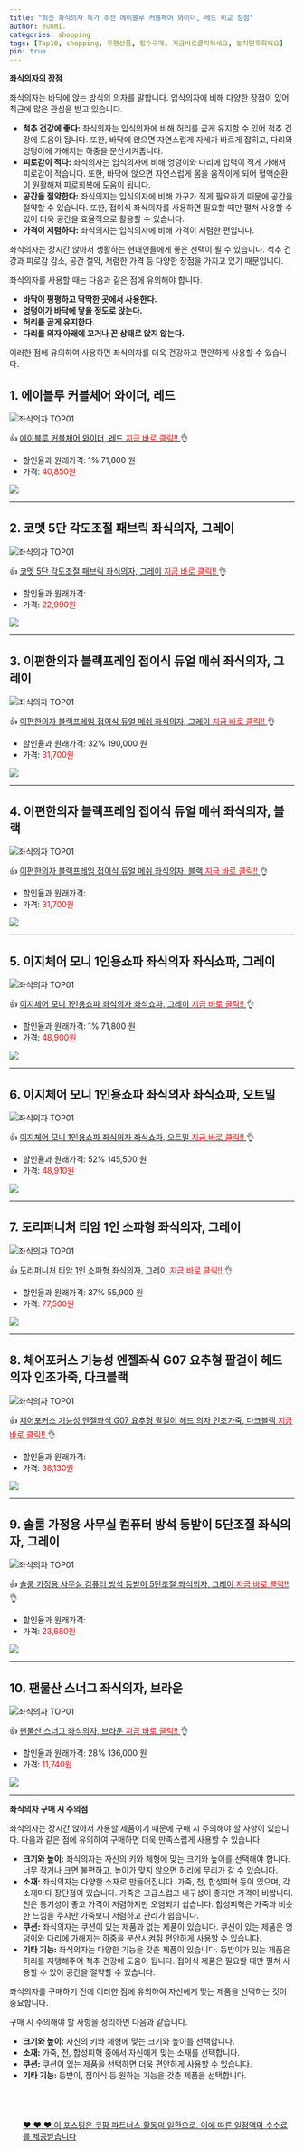 ```yaml
---
title: "최신 좌식의자 특가 추천 에이블루 커블체어 와이더, 레드 비교 장점"
author: eunmi.
categories: shopping
tags: [Top10, shopping, 유행상품, 필수구매, 지금바로클릭하세요, 놓치면후회해요]
pin: true
---
```

**좌식의자의 장점**

좌식의자는 바닥에 앉는 방식의 의자를 말합니다. 입식의자에 비해 다양한 장점이 있어 최근에 많은 관심을 받고 있습니다.

* **척추 건강에 좋다:** 좌식의자는 입식의자에 비해 허리를 곧게 유지할 수 있어 척추 건강에 도움이 됩니다. 또한, 바닥에 앉으면 자연스럽게 자세가 바르게 잡히고, 다리와 엉덩이에 가해지는 하중을 분산시켜줍니다.
* **피로감이 적다:** 좌식의자는 입식의자에 비해 엉덩이와 다리에 압력이 적게 가해져 피로감이 적습니다. 또한, 바닥에 앉으면 자연스럽게 몸을 움직이게 되어 혈액순환이 원활해져 피로회복에 도움이 됩니다.
* **공간을 절약한다:** 좌식의자는 입식의자에 비해 가구가 적게 필요하기 때문에 공간을 절약할 수 있습니다. 또한, 접이식 좌식의자를 사용하면 필요할 때만 펼쳐 사용할 수 있어 더욱 공간을 효율적으로 활용할 수 있습니다.
* **가격이 저렴하다:** 좌식의자는 입식의자에 비해 가격이 저렴한 편입니다.

좌식의자는 장시간 앉아서 생활하는 현대인들에게 좋은 선택이 될 수 있습니다. 척추 건강과 피로감 감소, 공간 절약, 저렴한 가격 등 다양한 장점을 가지고 있기 때문입니다.

좌식의자를 사용할 때는 다음과 같은 점에 유의해야 합니다.

* **바닥이 평평하고 딱딱한 곳에서 사용한다.**
* **엉덩이가 바닥에 닿을 정도로 앉는다.**
* **허리를 곧게 유지한다.**
* **다리를 의자 아래에 꼬거나 꼰 상태로 앉지 않는다.**

이러한 점에 유의하여 사용하면 좌식의자를 더욱 건강하고 편안하게 사용할 수 있습니다.

   

## 1. 에이블루 커블체어 와이더, 레드

![좌식의자 TOP01](https://thumbnail9.coupangcdn.com/thumbnails/remote/230x230ex/image/vendor_inventory/b36a/4c105fd2811a1523a354e6a43bce44ed76f16366c26dcf18feb4bd86b48d.png)


👍 [에이블루 커블체어 와이더, 레드 <font color=red> 지금 바로 클릭!! </font> ](https://link.coupang.com/re/AFFSDP?lptag=AF3617701&subid=GithubCoopas&pageKey=5617771260&traceid=V0-153&itemId=9098214300&vendorItemId=86951550590) 👌 


- 할인율과 원래가격: 1%  71,800   원
- 가격: <span style='color:red'>40,850원</span>

[![](/discount_price.png)](https://link.coupang.com/re/AFFSDP?lptag=AF3617701&subid=GithubCoopas&pageKey=5617771260&traceid=V0-153&itemId=9098214300&vendorItemId=86951550590)

---


   

## 2. 코멧 5단 각도조절 패브릭 좌식의자, 그레이

![좌식의자 TOP01](https://thumbnail8.coupangcdn.com/thumbnails/remote/230x230ex/image/retail/images/537881800080394-3a08e091-49c1-4977-a6dd-e43857e05b7c.jpg)


👍 [코멧 5단 각도조절 패브릭 좌식의자, 그레이 <font color=red> 지금 바로 클릭!! </font> ](https://link.coupang.com/re/AFFSDP?lptag=AF3617701&subid=GithubCoopas&pageKey=6908241889&traceid=V0-153&itemId=16639822845&vendorItemId=83824033698) 👌 


- 할인율과 원래가격: 
- 가격: <span style='color:red'>22,990원</span>

[![](/discount_price.png)](https://link.coupang.com/re/AFFSDP?lptag=AF3617701&subid=GithubCoopas&pageKey=6908241889&traceid=V0-153&itemId=16639822845&vendorItemId=83824033698)

---


   

## 3. 이편한의자 블랙프레임 접이식 듀얼 메쉬 좌식의자, 그레이

![좌식의자 TOP01](https://thumbnail8.coupangcdn.com/thumbnails/remote/230x230ex/image/retail/images/2018/11/08/20/8/a8cb17bb-b853-4bf9-bf3c-469246f9a7a2.jpg)


👍 [이편한의자 블랙프레임 접이식 듀얼 메쉬 좌식의자, 그레이 <font color=red> 지금 바로 클릭!! </font> ](https://link.coupang.com/re/AFFSDP?lptag=AF3617701&subid=GithubCoopas&pageKey=156363288&traceid=V0-153&itemId=450266639&vendorItemId=4115309942) 👌 


- 할인율과 원래가격: 32%  190,000   원
- 가격: <span style='color:red'>31,700원</span>

[![](/discount_price.png)](https://link.coupang.com/re/AFFSDP?lptag=AF3617701&subid=GithubCoopas&pageKey=156363288&traceid=V0-153&itemId=450266639&vendorItemId=4115309942)

---


   

## 4. 이편한의자 블랙프레임 접이식 듀얼 메쉬 좌식의자, 블랙

![좌식의자 TOP01](https://thumbnail9.coupangcdn.com/thumbnails/remote/230x230ex/image/product/image/vendoritem/2019/06/20/4115309739/a4645d55-0a88-4631-96ee-75f8204443ad.jpg)


👍 [이편한의자 블랙프레임 접이식 듀얼 메쉬 좌식의자, 블랙 <font color=red> 지금 바로 클릭!! </font> ](https://link.coupang.com/re/AFFSDP?lptag=AF3617701&subid=GithubCoopas&pageKey=156363288&traceid=V0-153&itemId=450266594&vendorItemId=4115309739) 👌 


- 할인율과 원래가격: 
- 가격: <span style='color:red'>31,700원</span>

[![](/discount_price.png)](https://link.coupang.com/re/AFFSDP?lptag=AF3617701&subid=GithubCoopas&pageKey=156363288&traceid=V0-153&itemId=450266594&vendorItemId=4115309739)

---


   

## 5. 이지체어 모니 1인용쇼파 좌식의자 좌식쇼파, 그레이

![좌식의자 TOP01](https://thumbnail8.coupangcdn.com/thumbnails/remote/230x230ex/image/vendor_inventory/d8d9/26e3611e87729c4fdaef57c5c2d62721f177c069dc37829ef98bde63490f.jpg)


👍 [이지체어 모니 1인용쇼파 좌식의자 좌식쇼파, 그레이 <font color=red> 지금 바로 클릭!! </font> ](https://link.coupang.com/re/AFFSDP?lptag=AF3617701&subid=GithubCoopas&pageKey=6713646281&traceid=V0-153&itemId=15594704084&vendorItemId=78330299012) 👌 


- 할인율과 원래가격: 1%  71,800   원
- 가격: <span style='color:red'>48,900원</span>

[![](/discount_price.png)](https://link.coupang.com/re/AFFSDP?lptag=AF3617701&subid=GithubCoopas&pageKey=6713646281&traceid=V0-153&itemId=15594704084&vendorItemId=78330299012)

---


   

## 6. 이지체어 모니 1인용쇼파 좌식의자 좌식쇼파, 오트밀

![좌식의자 TOP01](https://thumbnail9.coupangcdn.com/thumbnails/remote/230x230ex/image/vendor_inventory/17c5/3667b9d2a356f6cbfd1ca308e0a50174b1c9645fcccbc24da06b51e78e72.jpg)


👍 [이지체어 모니 1인용쇼파 좌식의자 좌식쇼파, 오트밀 <font color=red> 지금 바로 클릭!! </font> ](https://link.coupang.com/re/AFFSDP?lptag=AF3617701&subid=GithubCoopas&pageKey=6713646281&traceid=V0-153&itemId=15594704083&vendorItemId=78330299048) 👌 


- 할인율과 원래가격: 52%  145,500   원
- 가격: <span style='color:red'>48,910원</span>

[![](/discount_price.png)](https://link.coupang.com/re/AFFSDP?lptag=AF3617701&subid=GithubCoopas&pageKey=6713646281&traceid=V0-153&itemId=15594704083&vendorItemId=78330299048)

---


   

## 7. 도리퍼니처 티암 1인 소파형 좌식의자, 그레이

![좌식의자 TOP01](https://thumbnail7.coupangcdn.com/thumbnails/remote/230x230ex/image/retail/images/8990166554906118-1d117a4a-bfd0-41d8-b2da-aaac7bb19280.jpg)


👍 [도리퍼니처 티암 1인 소파형 좌식의자, 그레이 <font color=red> 지금 바로 클릭!! </font> ](https://link.coupang.com/re/AFFSDP?lptag=AF3617701&subid=GithubCoopas&pageKey=1490546931&traceid=V0-153&itemId=2558847663&vendorItemId=71866108606) 👌 


- 할인율과 원래가격: 37%  55,900   원
- 가격: <span style='color:red'>77,500원</span>

[![](/discount_price.png)](https://link.coupang.com/re/AFFSDP?lptag=AF3617701&subid=GithubCoopas&pageKey=1490546931&traceid=V0-153&itemId=2558847663&vendorItemId=71866108606)

---


   

## 8. 체어포커스 기능성 엔젤좌식 G07 요추형 팔걸이 헤드 의자 인조가죽, 다크블랙

![좌식의자 TOP01](https://thumbnail8.coupangcdn.com/thumbnails/remote/230x230ex/image/retail/images/2017/03/23/10/1/ef9caed3-034a-42e7-bc9c-6d484f5f45ff.jpg)


👍 [체어포커스 기능성 엔젤좌식 G07 요추형 팔걸이 헤드 의자 인조가죽, 다크블랙 <font color=red> 지금 바로 클릭!! </font> ](https://link.coupang.com/re/AFFSDP?lptag=AF3617701&subid=GithubCoopas&pageKey=17613103&traceid=V0-153&itemId=70586747&vendorItemId=3114164572) 👌 


- 할인율과 원래가격: 
- 가격: <span style='color:red'>38,130원</span>

[![](/discount_price.png)](https://link.coupang.com/re/AFFSDP?lptag=AF3617701&subid=GithubCoopas&pageKey=17613103&traceid=V0-153&itemId=70586747&vendorItemId=3114164572)

---


   

## 9. 솔룸 가정용 사무실 컴퓨터 방석 등받이 5단조절 좌식의자, 그레이

![좌식의자 TOP01](https://thumbnail9.coupangcdn.com/thumbnails/remote/230x230ex/image/retail/images/2970583972833428-1f7ff0a3-11b5-487e-bc90-88003091f6bc.jpg)


👍 [솔룸 가정용 사무실 컴퓨터 방석 등받이 5단조절 좌식의자, 그레이 <font color=red> 지금 바로 클릭!! </font> ](https://link.coupang.com/re/AFFSDP?lptag=AF3617701&subid=GithubCoopas&pageKey=6275273686&traceid=V0-153&itemId=12854845420&vendorItemId=80120243663) 👌 


- 할인율과 원래가격: 
- 가격: <span style='color:red'>23,680원</span>

[![](/discount_price.png)](https://link.coupang.com/re/AFFSDP?lptag=AF3617701&subid=GithubCoopas&pageKey=6275273686&traceid=V0-153&itemId=12854845420&vendorItemId=80120243663)

---


   

## 10. 팬물산 스너그 좌식의자, 브라운

![좌식의자 TOP01](https://thumbnail7.coupangcdn.com/thumbnails/remote/230x230ex/image/retail/images/2017/04/17/18/6/9eb3a21e-0679-4423-8909-19e21c17e25f.jpg)


👍 [팬물산 스너그 좌식의자, 브라운 <font color=red> 지금 바로 클릭!! </font> ](https://link.coupang.com/re/AFFSDP?lptag=AF3617701&subid=GithubCoopas&pageKey=19113858&traceid=V0-153&itemId=76723721&vendorItemId=3128893446) 👌 


- 할인율과 원래가격: 28%  136,000   원
- 가격: <span style='color:red'>11,740원</span>

[![](/discount_price.png)](https://link.coupang.com/re/AFFSDP?lptag=AF3617701&subid=GithubCoopas&pageKey=19113858&traceid=V0-153&itemId=76723721&vendorItemId=3128893446)

---
**좌식의자 구매 시 주의점**

좌식의자는 장시간 앉아서 사용할 제품이기 때문에 구매 시 주의해야 할 사항이 있습니다. 다음과 같은 점에 유의하여 구매하면 더욱 만족스럽게 사용할 수 있습니다.

* **크기와 높이:** 좌식의자는 자신의 키와 체형에 맞는 크기와 높이를 선택해야 합니다. 너무 작거나 크면 불편하고, 높이가 맞지 않으면 허리에 무리가 갈 수 있습니다.
* **소재:** 좌식의자는 다양한 소재로 만들어집니다. 가죽, 천, 합성피혁 등이 있으며, 각 소재마다 장단점이 있습니다. 가죽은 고급스럽고 내구성이 좋지만 가격이 비쌉니다. 천은 통기성이 좋고 가격이 저렴하지만 오염되기 쉽습니다. 합성피혁은 가죽과 비슷한 느낌을 주지만 가죽보다 저렴하고 관리가 쉽습니다.
* **쿠션:** 좌식의자는 쿠션이 있는 제품과 없는 제품이 있습니다. 쿠션이 있는 제품은 엉덩이와 다리에 가해지는 하중을 분산시켜줘 편안하게 사용할 수 있습니다.
* **기타 기능:** 좌식의자는 다양한 기능을 갖춘 제품이 있습니다. 등받이가 있는 제품은 허리를 지탱해주어 척추 건강에 도움이 됩니다. 접이식 제품은 필요할 때만 펼쳐 사용할 수 있어 공간을 절약할 수 있습니다.

좌식의자를 구매하기 전에 이러한 점에 유의하여 자신에게 맞는 제품을 선택하는 것이 중요합니다.

구매 시 주의해야 할 사항을 정리하면 다음과 같습니다.

* **크기와 높이:** 자신의 키와 체형에 맞는 크기와 높이를 선택합니다.
* **소재:** 가죽, 천, 합성피혁 중에서 자신에게 맞는 소재를 선택합니다.
* **쿠션:** 쿠션이 있는 제품을 선택하면 더욱 편안하게 사용할 수 있습니다.
* **기타 기능:** 등받이, 접이식 등 원하는 기능을 갖춘 제품을 선택합니다.<br><br><br><br><br> [ ❤ ❤ ❤ 이 포스팅은 쿠팡 파트너스 활동의 일환으로, 이에 따른 일정액의 수수료를 제공받습니다](https://link.coupang.com/a/bcEFyh)
